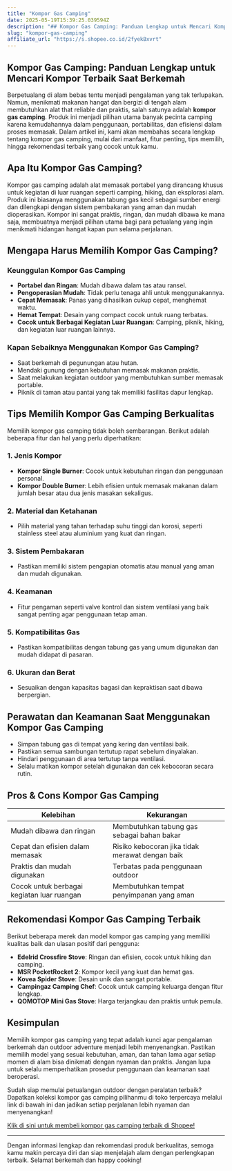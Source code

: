 ```yaml
---
title: "Kompor Gas Camping"
date: 2025-05-19T15:39:25.039594Z
description: "## Kompor Gas Camping: Panduan Lengkap untuk Mencari Kompor Terbaik Saat Berkemah..."
slug: "kompor-gas-camping"
affiliate_url: "https://s.shopee.co.id/2fyekBxvrt"
---
```

## Kompor Gas Camping: Panduan Lengkap untuk Mencari Kompor Terbaik Saat Berkemah

Berpetualang di alam bebas tentu menjadi pengalaman yang tak terlupakan. Namun, menikmati makanan hangat dan bergizi di tengah alam membutuhkan alat that reliable dan praktis, salah satunya adalah **kompor gas camping**. Produk ini menjadi pilihan utama banyak pecinta camping karena kemudahannya dalam penggunaan, portabilitas, dan efisiensi dalam proses memasak. Dalam artikel ini, kami akan membahas secara lengkap tentang kompor gas camping, mulai dari manfaat, fitur penting, tips memilih, hingga rekomendasi terbaik yang cocok untuk kamu.

## Apa Itu Kompor Gas Camping?

Kompor gas camping adalah alat memasak portabel yang dirancang khusus untuk kegiatan di luar ruangan seperti camping, hiking, dan eksplorasi alam. Produk ini biasanya menggunakan tabung gas kecil sebagai sumber energi dan dilengkapi dengan sistem pembakaran yang aman dan mudah dioperasikan. Kompor ini sangat praktis, ringan, dan mudah dibawa ke mana saja, membuatnya menjadi pilihan utama bagi para petualang yang ingin menikmati hidangan hangat kapan pun selama perjalanan.

## Mengapa Harus Memilih Kompor Gas Camping?

### Keunggulan Kompor Gas Camping
- **Portabel dan Ringan**: Mudah dibawa dalam tas atau ransel.
- **Pengoperasian Mudah**: Tidak perlu tenaga ahli untuk menggunakannya.
- **Cepat Memasak**: Panas yang dihasilkan cukup cepat, menghemat waktu.
- **Hemat Tempat**: Desain yang compact cocok untuk ruang terbatas.
- **Cocok untuk Berbagai Kegiatan Luar Ruangan**: Camping, piknik, hiking, dan kegiatan luar ruangan lainnya.

### Kapan Sebaiknya Menggunakan Kompor Gas Camping?
- Saat berkemah di pegunungan atau hutan.
- Mendaki gunung dengan kebutuhan memasak makanan praktis.
- Saat melakukan kegiatan outdoor yang membutuhkan sumber memasak portable.
- Piknik di taman atau pantai yang tak memiliki fasilitas dapur lengkap.

## Tips Memilih Kompor Gas Camping Berkualitas

Memilih kompor gas camping tidak boleh sembarangan. Berikut adalah beberapa fitur dan hal yang perlu diperhatikan:

### 1. Jenis Kompor
- **Kompor Single Burner**: Cocok untuk kebutuhan ringan dan penggunaan personal.
- **Kompor Double Burner**: Lebih efisien untuk memasak makanan dalam jumlah besar atau dua jenis masakan sekaligus.

### 2. Material dan Ketahanan
- Pilih material yang tahan terhadap suhu tinggi dan korosi, seperti stainless steel atau aluminium yang kuat dan ringan.

### 3. Sistem Pembakaran
- Pastikan memiliki sistem pengapian otomatis atau manual yang aman dan mudah digunakan.
  
### 4. Keamanan
- Fitur pengaman seperti valve kontrol dan sistem ventilasi yang baik sangat penting agar penggunaan tetap aman.

### 5. Kompatibilitas Gas
- Pastikan kompatibilitas dengan tabung gas yang umum digunakan dan mudah didapat di pasaran.

### 6. Ukuran dan Berat
- Sesuaikan dengan kapasitas bagasi dan kepraktisan saat dibawa berpergian.

## Perawatan dan Keamanan Saat Menggunakan Kompor Gas Camping

- Simpan tabung gas di tempat yang kering dan ventilasi baik.
- Pastikan semua sambungan tertutup rapat sebelum dinyalakan.
- Hindari penggunaan di area tertutup tanpa ventilasi.
- Selalu matikan kompor setelah digunakan dan cek kebocoran secara rutin.

## Pros & Cons Kompor Gas Camping

| Kelebihan                                    | Kekurangan                                     |
|----------------------------------------------|------------------------------------------------|
| Mudah dibawa dan ringan                     | Membutuhkan tabung gas sebagai bahan bakar     |
| Cepat dan efisien dalam memasak             | Risiko kebocoran jika tidak merawat dengan baik |
| Praktis dan mudah digunakan                | Terbatas pada penggunaan outdoor             |
| Cocok untuk berbagai kegiatan luar ruangan | Membutuhkan tempat penyimpanan yang aman       |

## Rekomendasi Kompor Gas Camping Terbaik

Berikut beberapa merek dan model kompor gas camping yang memiliki kualitas baik dan ulasan positif dari pengguna:

- **Edelrid Crossfire Stove**: Ringan dan efisien, cocok untuk hiking dan camping.
- **MSR PocketRocket 2**: Kompor kecil yang kuat dan hemat gas.
- **Kovea Spider Stove**: Desain unik dan sangat portable.
- **Campingaz Camping Chef**: Cocok untuk camping keluarga dengan fitur lengkap.
- **QOMOTOP Mini Gas Stove**: Harga terjangkau dan praktis untuk pemula.

## Kesimpulan

Memilih kompor gas camping yang tepat adalah kunci agar pengalaman berkemah dan outdoor adventure menjadi lebih menyenangkan. Pastikan memilih model yang sesuai kebutuhan, aman, dan tahan lama agar setiap momen di alam bisa dinikmati dengan nyaman dan praktis. Jangan lupa untuk selalu memperhatikan prosedur penggunaan dan keamanan saat beroperasi.

Sudah siap memulai petualangan outdoor dengan peralatan terbaik? Dapatkan koleksi kompor gas camping pilihanmu di toko terpercaya melalui link di bawah ini dan jadikan setiap perjalanan lebih nyaman dan menyenangkan!

[Klik di sini untuk membeli kompor gas camping terbaik di Shopee!](https://s.shopee.co.id/2fyekBxvrt)

---

Dengan informasi lengkap dan rekomendasi produk berkualitas, semoga kamu makin percaya diri dan siap menjelajah alam dengan perlengkapan terbaik. Selamat berkemah dan happy cooking!